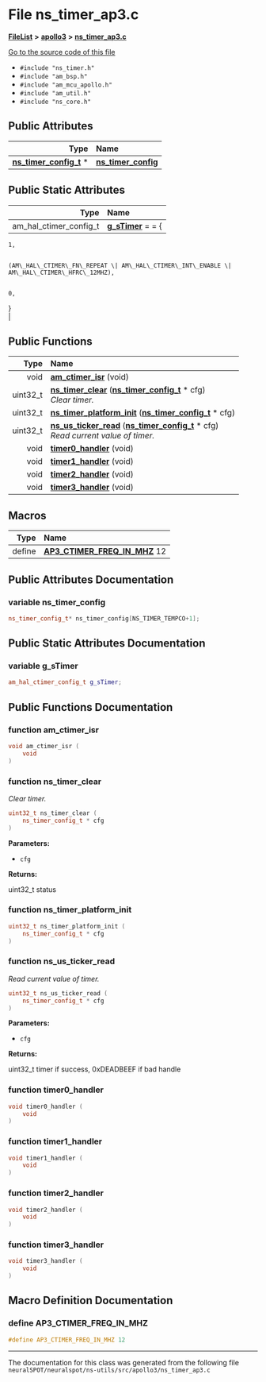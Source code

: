 

# File ns\_timer\_ap3.c



[**FileList**](files.md) **>** [**apollo3**](dir_707bd67c77e0cdcc384b3fcaae8a053a.md) **>** [**ns\_timer\_ap3.c**](ns__timer__ap3_8c.md)

[Go to the source code of this file](ns__timer__ap3_8c_source.md)



* `#include "ns_timer.h"`
* `#include "am_bsp.h"`
* `#include "am_mcu_apollo.h"`
* `#include "am_util.h"`
* `#include "ns_core.h"`





















## Public Attributes

| Type | Name |
| ---: | :--- |
|  [**ns\_timer\_config\_t**](ns__timer_8h.md#typedef-ns_timer_config_t) \* | [**ns\_timer\_config**](#variable-ns_timer_config)  <br> |


## Public Static Attributes

| Type | Name |
| ---: | :--- |
|  am\_hal\_ctimer\_config\_t | [**g\_sTimer**](#variable-g_stimer)   = = {
    
    1,

    
    (AM\_HAL\_CTIMER\_FN\_REPEAT \| AM\_HAL\_CTIMER\_INT\_ENABLE \| AM\_HAL\_CTIMER\_HFRC\_12MHZ),

    
    0,
}<br> |














## Public Functions

| Type | Name |
| ---: | :--- |
|  void | [**am\_ctimer\_isr**](#function-am_ctimer_isr) (void) <br> |
|  uint32\_t | [**ns\_timer\_clear**](#function-ns_timer_clear) ([**ns\_timer\_config\_t**](ns__timer_8h.md#typedef-ns_timer_config_t) \* cfg) <br>_Clear timer._  |
|  uint32\_t | [**ns\_timer\_platform\_init**](#function-ns_timer_platform_init) ([**ns\_timer\_config\_t**](ns__timer_8h.md#typedef-ns_timer_config_t) \* cfg) <br> |
|  uint32\_t | [**ns\_us\_ticker\_read**](#function-ns_us_ticker_read) ([**ns\_timer\_config\_t**](ns__timer_8h.md#typedef-ns_timer_config_t) \* cfg) <br>_Read current value of timer._  |
|  void | [**timer0\_handler**](#function-timer0_handler) (void) <br> |
|  void | [**timer1\_handler**](#function-timer1_handler) (void) <br> |
|  void | [**timer2\_handler**](#function-timer2_handler) (void) <br> |
|  void | [**timer3\_handler**](#function-timer3_handler) (void) <br> |



























## Macros

| Type | Name |
| ---: | :--- |
| define  | [**AP3\_CTIMER\_FREQ\_IN\_MHZ**](ns__timer__ap3_8c.md#define-ap3_ctimer_freq_in_mhz)  12<br> |

## Public Attributes Documentation




### variable ns\_timer\_config 

```C++
ns_timer_config_t* ns_timer_config[NS_TIMER_TEMPCO+1];
```



## Public Static Attributes Documentation




### variable g\_sTimer 

```C++
am_hal_ctimer_config_t g_sTimer;
```



## Public Functions Documentation




### function am\_ctimer\_isr 

```C++
void am_ctimer_isr (
    void
) 
```






### function ns\_timer\_clear 

_Clear timer._ 
```C++
uint32_t ns_timer_clear (
    ns_timer_config_t * cfg
) 
```





**Parameters:**


* `cfg` 



**Returns:**

uint32\_t status 





        



### function ns\_timer\_platform\_init 

```C++
uint32_t ns_timer_platform_init (
    ns_timer_config_t * cfg
) 
```






### function ns\_us\_ticker\_read 

_Read current value of timer._ 
```C++
uint32_t ns_us_ticker_read (
    ns_timer_config_t * cfg
) 
```





**Parameters:**


* `cfg` 



**Returns:**

uint32\_t timer if success, 0xDEADBEEF if bad handle 





        



### function timer0\_handler 

```C++
void timer0_handler (
    void
) 
```






### function timer1\_handler 

```C++
void timer1_handler (
    void
) 
```






### function timer2\_handler 

```C++
void timer2_handler (
    void
) 
```






### function timer3\_handler 

```C++
void timer3_handler (
    void
) 
```



## Macro Definition Documentation





### define AP3\_CTIMER\_FREQ\_IN\_MHZ 

```C++
#define AP3_CTIMER_FREQ_IN_MHZ 12
```




------------------------------
The documentation for this class was generated from the following file `neuralSPOT/neuralspot/ns-utils/src/apollo3/ns_timer_ap3.c`

